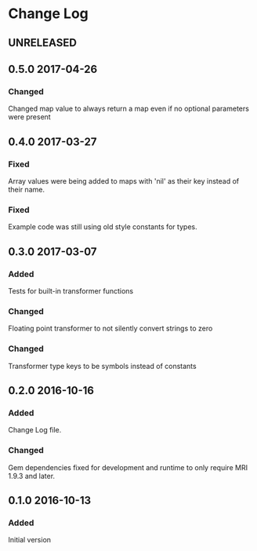 # Change Log

## UNRELEASED

## 0.5.0 2017-04-26

### Changed
Changed map value to always return a map even if no optional parameters were present

## 0.4.0 2017-03-27

### Fixed
Array values were being added to maps with 'nil' as their key instead of their name.

### Fixed
Example code was still using old style constants for types.


## 0.3.0 2017-03-07

### Added
Tests for built-in transformer functions

### Changed
Floating point transformer to not silently convert strings to zero

### Changed
Transformer type keys to be symbols instead of constants


## 0.2.0 2016-10-16

### Added
Change Log file.

### Changed
Gem dependencies fixed for development and runtime to only require
MRI 1.9.3 and later.


## 0.1.0 2016-10-13

### Added
Initial version
